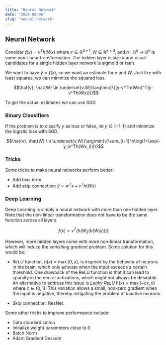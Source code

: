 ```yaml
---
title: "Neural Network"
date: "2024-05-06"
slug: "neural-network"
---
```


## Neural Network

Consider $f(x) = v^Th(Wx)$ where $x\in \mathbb{R}^{d\times 1}, W\in \mathbb{R}^{k\times d}$, and $h:\mathbb{R}^k \to \mathbb{R}^k$ is some non-linear transformation. The hidden layer is size $k$ and usual candidates for a single hidden layer network is sigmoid or tanh.

We want to have $\hat{y} = f(x)$, so we want an estimate for $v$ and $W$. Just like with least squares, we can minimize the squared loss.

$$\hat{v}, \hat{W} \in \underset{v,W}{\arg\min}\{(y-v^Th(Wx))^T(y-v^Th(Wx))\}$$

To get the actual estimates we can use SGD.

### Binary Classifiers

If the problem is to classify $y$ as true or false, let $y\in\{-1,1\}$ and minimize the logistic loss with SGD.

$$\hat{v}, \hat{W} \in \underset{v,W}{\arg\min}\{\sum_{i=1}^n\log(1+\exp(-y_iv^Th(Wx_i)))\}$$

### Tricks

Some tricks to make neural networks perform better:

- Add bias term.
- Add skip connection: $\hat{y} = w^Tx + v^Th(Wx)$

### Deep Learning

Deep Learning is simply a neural network with more than one hidden layer. Note that the non-linear transformation does not have to be the same function across all layers.

$$f(x) = v^T(h(W_2(h(W_1x))))$$

However, more hidden layers come with more non-linear transformation, which will induce the *vanishing gradient* problem. Some solution for this would be:

- *ReLU* function, $h(x) = \max\{0, x\}$, is inspired by the behavior of neurons in the brain, which only activate when the input exceeds a certain threshold. One drawback of the ReLU function is that it can lead to sparsity in the neural activations, which might not always be desirable. An alternative to address this issue is *Leaky ReLU* $h(x) = \max\{-cx,x\}$ where $c\in(0,1)$. This variation allows a small, non-zero gradient when the input is negative, thereby mitigating the problem of inactive neurons.

- Skip connection: ResNet.

Some other tricks to improve performance include:

- Data standardization
- Initialize weight parameters close to $0$
- Batch Norm
- Adam Gradient Descent